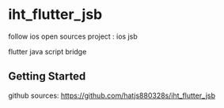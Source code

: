 <!--
 * @Author: Noah shan
 * @Date: 2021-10-11 14:01:23
 * @LastEditors: Noah shan
 * @LastEditTime: 2021-10-11 15:31:51
 * @FilePath: /iht_flutter_jsb/README.md
-->
# iht_flutter_jsb

follow ios open sources project : ios jsb 

flutter java script bridge 

## Getting Started

github sources: https://github.com/hatjs880328s/iht_flutter_jsb


